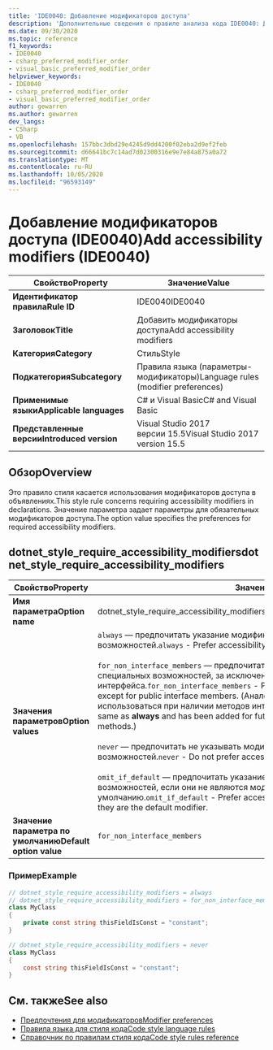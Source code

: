 ```yaml
---
title: 'IDE0040: Добавление модификаторов доступа'
description: 'Дополнительные сведения о правиле анализа кода IDE0040: Добавление модификаторов доступа'
ms.date: 09/30/2020
ms.topic: reference
f1_keywords:
- IDE0040
- csharp_preferred_modifier_order
- visual_basic_preferred_modifier_order
helpviewer_keywords:
- IDE0040
- csharp_preferred_modifier_order
- visual_basic_preferred_modifier_order
author: gewarren
ms.author: gewarren
dev_langs:
- CSharp
- VB
ms.openlocfilehash: 157bbc3dbd29e4245d9dd4200f02eba2d9ef2feb
ms.sourcegitcommit: d66641bc7c14ad7d02300316e9e7e84a875a0a72
ms.translationtype: MT
ms.contentlocale: ru-RU
ms.lasthandoff: 10/05/2020
ms.locfileid: "96593149"
---
```

# <a name="add-accessibility-modifiers-ide0040"></a><span data-ttu-id="bd4a4-103">Добавление модификаторов доступа (IDE0040)</span><span class="sxs-lookup"><span data-stu-id="bd4a4-103">Add accessibility modifiers (IDE0040)</span></span>

|<span data-ttu-id="bd4a4-104">Свойство</span><span class="sxs-lookup"><span data-stu-id="bd4a4-104">Property</span></span>|<span data-ttu-id="bd4a4-105">Значение</span><span class="sxs-lookup"><span data-stu-id="bd4a4-105">Value</span></span>|
|-|-|
| <span data-ttu-id="bd4a4-106">**Идентификатор правила**</span><span class="sxs-lookup"><span data-stu-id="bd4a4-106">**Rule ID**</span></span> | <span data-ttu-id="bd4a4-107">IDE0040</span><span class="sxs-lookup"><span data-stu-id="bd4a4-107">IDE0040</span></span> |
| <span data-ttu-id="bd4a4-108">**Заголовок**</span><span class="sxs-lookup"><span data-stu-id="bd4a4-108">**Title**</span></span> | <span data-ttu-id="bd4a4-109">Добавить модификаторы доступа</span><span class="sxs-lookup"><span data-stu-id="bd4a4-109">Add accessibility modifiers</span></span> |
| <span data-ttu-id="bd4a4-110">**Категория**</span><span class="sxs-lookup"><span data-stu-id="bd4a4-110">**Category**</span></span> | <span data-ttu-id="bd4a4-111">Стиль</span><span class="sxs-lookup"><span data-stu-id="bd4a4-111">Style</span></span> |
| <span data-ttu-id="bd4a4-112">**Подкатегория**</span><span class="sxs-lookup"><span data-stu-id="bd4a4-112">**Subcategory**</span></span> | <span data-ttu-id="bd4a4-113">Правила языка (параметры-модификаторы)</span><span class="sxs-lookup"><span data-stu-id="bd4a4-113">Language rules (modifier preferences)</span></span> |
| <span data-ttu-id="bd4a4-114">**Применимые языки**</span><span class="sxs-lookup"><span data-stu-id="bd4a4-114">**Applicable languages**</span></span> | <span data-ttu-id="bd4a4-115">C# и Visual Basic</span><span class="sxs-lookup"><span data-stu-id="bd4a4-115">C# and Visual Basic</span></span> |
| <span data-ttu-id="bd4a4-116">**Представленные версии**</span><span class="sxs-lookup"><span data-stu-id="bd4a4-116">**Introduced version**</span></span> | <span data-ttu-id="bd4a4-117">Visual Studio 2017 версии 15.5</span><span class="sxs-lookup"><span data-stu-id="bd4a4-117">Visual Studio 2017 version 15.5</span></span> |

## <a name="overview"></a><span data-ttu-id="bd4a4-118">Обзор</span><span class="sxs-lookup"><span data-stu-id="bd4a4-118">Overview</span></span>

<span data-ttu-id="bd4a4-119">Это правило стиля касается использования модификаторов доступа в объявлениях.</span><span class="sxs-lookup"><span data-stu-id="bd4a4-119">This style rule concerns requiring accessibility modifiers in declarations.</span></span> <span data-ttu-id="bd4a4-120">Значение параметра задает параметры для обязательных модификаторов доступа.</span><span class="sxs-lookup"><span data-stu-id="bd4a4-120">The option value specifies the preferences for required accessibility modifiers.</span></span>

## <a name="dotnet_style_require_accessibility_modifiers"></a><span data-ttu-id="bd4a4-121">dotnet_style_require_accessibility_modifiers</span><span class="sxs-lookup"><span data-stu-id="bd4a4-121">dotnet_style_require_accessibility_modifiers</span></span>

|<span data-ttu-id="bd4a4-122">Свойство</span><span class="sxs-lookup"><span data-stu-id="bd4a4-122">Property</span></span>|<span data-ttu-id="bd4a4-123">Значение</span><span class="sxs-lookup"><span data-stu-id="bd4a4-123">Value</span></span>|
|-|-|
| <span data-ttu-id="bd4a4-124">**Имя параметра**</span><span class="sxs-lookup"><span data-stu-id="bd4a4-124">**Option name**</span></span> | <span data-ttu-id="bd4a4-125">dotnet_style_require_accessibility_modifiers</span><span class="sxs-lookup"><span data-stu-id="bd4a4-125">dotnet_style_require_accessibility_modifiers</span></span>
| <span data-ttu-id="bd4a4-126">**Значения параметров**</span><span class="sxs-lookup"><span data-stu-id="bd4a4-126">**Option values**</span></span> | <span data-ttu-id="bd4a4-127">`always` — предпочитать указание модификаторов специальных возможностей.</span><span class="sxs-lookup"><span data-stu-id="bd4a4-127">`always` - Prefer accessibility modifiers to be specified.</span></span><br /><br /><span data-ttu-id="bd4a4-128">`for_non_interface_members` — предпочитать объявление модификаторов специальных возможностей, за исключением открытых элементов интерфейса.</span><span class="sxs-lookup"><span data-stu-id="bd4a4-128">`for_non_interface_members` - Prefer accessibility modifiers to be declared except for public interface members.</span></span> <span data-ttu-id="bd4a4-129">(Аналогично значению **always** и будет использоваться при наличии методов интерфейса C# по умолчанию.)</span><span class="sxs-lookup"><span data-stu-id="bd4a4-129">(This is the same as **always** and has been added for future-proofing if C# adds default interface methods.)</span></span><br /><br /><span data-ttu-id="bd4a4-130">`never` — предпочитать не указывать модификаторы специальных возможностей.</span><span class="sxs-lookup"><span data-stu-id="bd4a4-130">`never` - Do not prefer accessibility modifiers to be specified.</span></span><br /><br /><span data-ttu-id="bd4a4-131">`omit_if_default` — предпочитать указание модификаторов специальных возможностей, если они не являются модификаторами по умолчанию.</span><span class="sxs-lookup"><span data-stu-id="bd4a4-131">`omit_if_default` - Prefer accessibility modifiers to be specified except if they are the default modifier.</span></span> |
| <span data-ttu-id="bd4a4-132">**Значение параметра по умолчанию**</span><span class="sxs-lookup"><span data-stu-id="bd4a4-132">**Default option value**</span></span> | `for_non_interface_members` |

### <a name="example"></a><span data-ttu-id="bd4a4-133">Пример</span><span class="sxs-lookup"><span data-stu-id="bd4a4-133">Example</span></span>

```csharp
// dotnet_style_require_accessibility_modifiers = always
// dotnet_style_require_accessibility_modifiers = for_non_interface_members
class MyClass
{
    private const string thisFieldIsConst = "constant";
}

// dotnet_style_require_accessibility_modifiers = never
class MyClass
{
    const string thisFieldIsConst = "constant";
}
```

## <a name="see-also"></a><span data-ttu-id="bd4a4-134">См. также</span><span class="sxs-lookup"><span data-stu-id="bd4a4-134">See also</span></span>

- [<span data-ttu-id="bd4a4-135">Предпочтения для модификаторов</span><span class="sxs-lookup"><span data-stu-id="bd4a4-135">Modifier preferences</span></span>](modifier-preferences.md)
- [<span data-ttu-id="bd4a4-136">Правила языка для стиля кода</span><span class="sxs-lookup"><span data-stu-id="bd4a4-136">Code style language rules</span></span>](language-rules.md)
- [<span data-ttu-id="bd4a4-137">Справочник по правилам стиля кода</span><span class="sxs-lookup"><span data-stu-id="bd4a4-137">Code style rules reference</span></span>](index.md)
